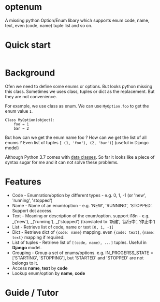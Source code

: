 # optenum
A missing python Option/Enum libary which supports enum code, name, text, even (code, name) tuple list and so on.


# Quick start

``` To be written
```

# Background
Ofen we need to define some enums or options. But looks python missing this class.
Sometimes we uses class, tuples or dict as the replacement. But they are not convenience.

For example, we use class as enum. We can use `MyOption.foo` to get the enum value `1`.
```
Class MyOption(object):
    foo = 1
    bar = 2
```
But how can we get the enum name foo ? How can we get the list of all enums ? Even list of tuples `[ (1, 'foo'), (2, 'bar')]` (useful in Django model)

Although Python 3.7 comes with [data classes](https://docs.python.org/3/whatsnew/3.7.html#whatsnew37-pep557). So far it looks like a piece of syntax sugar for me and it can not solve these problems.

# Features

  * Code - Enumration/option by different types - e.g. 0, 1, -1 (or 'new', 'running', 'stopped')
  * Name - Name of an enum/option - e.g.  'NEW', 'RUNNING', 'STOPPED'. Support dot access. 
  * Text - Meaning or description of the enum/option. support i18n - e.g. _('new'), _('running'), _('stopped') (translated to '新建', '运行中', ‘停止中’)
  * List - Retrieve list of code, name or text `[0, 1, -1]`
  * Dict - Retrieve dict of `{code: name}` mapping. even `{code: text}`, `{name: text}` mapping if required.
  * List of tuples - Retrieve list of `[(code, name), ...]` tuples. Useful in **Django** model.
  * Grouping - Group a set of enums/options. e.g. IN_PROGERSS_STATE = ['STARTING', 'STOPPING'], but 'STARTED' and 'STOPPED' are not belongs to it.
  * Access **name**, **text** by **code**
  * Lookup enum/option by **name**, **code**
  
# Guide / Tutor
